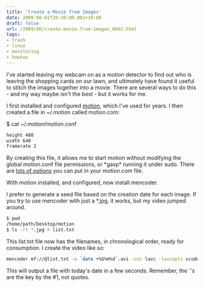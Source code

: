 ```yaml
---
title: 'Create a Movie from Images'
date: 2009-06-01T20:30:00.002+10:00
draft: false
url: /2009/06/create-movie-from-images_6692.html
tags: 
- trash
- linux
- monitoring
- howtos
---
```


I've started leaving my webcam on as a motion detector to find out who is leaving the shopping cards on our lawn, and ultimately have found it useful to stitch the images together into a movie. There are several ways to do this - and my way maybe isn't the best - but it works for me.

  
  

I first installed and configured [motion](http://www.lavrsen.dk/twiki/bin/view/Motion/WebHome), which I've used for years. I then created a file in ~/.motion called motion.com:

$ cat ~/.motion/motion.conf

```bash
height 480
width 640
framerate 2

```  
  

By creating this file, it allows me to start motion without modifying the global motion.conf file permissions, or \*gasp\* running it under sudo. There are [lots of options](http://www.lavrsen.dk/foswiki/bin/view/Motion/ConfigFileOptions) you can put in your motion.com file.

With motion installed, and configured, now install mencoder.

I prefer to generate a seed file based on the creation date for each image. If you try to use mencoder with just a \*.jpg, it works, but my video jumped around.

```bash
$ pwd
/home/path/Desktop/motion
$ ls -rt *.jpg > list.txt


```  
  

This list.txt file now has the filenames, in chronological order, ready for consumption. I create the video like so:

```bash
mencoder mf://@list.txt -o `date +%G%m%d`.avi -ovc lavc -lavcopts vcodec=mjpeg

```  
  

This will output a file with today's date in a few seconds. Remember, the \`'s are the key by the #1, not quotes.